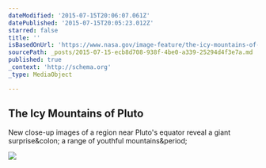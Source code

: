 ```yaml
---
dateModified: '2015-07-15T20:06:07.061Z'
datePublished: '2015-07-15T20:05:23.012Z'
starred: false
title: ''
isBasedOnUrl: 'https://www.nasa.gov/image-feature/the-icy-mountains-of-pluto'
sourcePath: _posts/2015-07-15-ecb8d708-938f-4be0-a339-25294d4f3e7a.md
published: true
_context: 'http://schema.org'
_type: MediaObject

---
```

<article style=""><h1>The Icy Mountains of Pluto</h1><p>New close-up images of a region near Pluto's equator reveal a giant surprise&amp;colon; a range of youthful mountains&amp;period;</p><img src="http://www.nasa.gov/sites/default/files/thumbnails/image/nh-plutosurface.png" /></article>